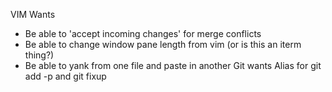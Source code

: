 VIM Wants
- Be able to 'accept incoming changes' for merge conflicts
- Be able to change window pane length from vim (or is this an iterm thing?)
- Be able to yank from one file and paste in another
Git wants
Alias for git add -p and git fixup

